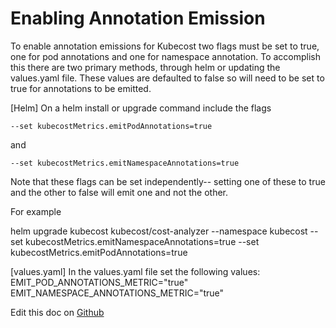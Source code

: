 Enabling Annotation Emission
============================

To enable annotation emissions for Kubecost two flags must be set to true, one for pod annotations and one for namespace annotation. To accomplish this there are two primary methods, through helm or updating the values.yaml file. These values are defaulted to false so will need to be set to true for annotations to be emitted.

[Helm] On a helm install or upgrade command include the flags

```--set kubecostMetrics.emitPodAnnotations=true```

and

```--set kubecostMetrics.emitNamespaceAnnotations=true```

Note that these flags can be set independently-- setting one of these to true and the other to false will emit one and not the other.

For example

helm upgrade kubecost kubecost/cost-analyzer --namespace kubecost --set kubecostMetrics.emitNamespaceAnnotations=true --set kubecostMetrics.emitPodAnnotations=true

[values.yaml] In the values.yaml file set the following values:
EMIT_POD_ANNOTATIONS_METRIC="true"
EMIT_NAMESPACE_ANNOTATIONS_METRIC="true"

Edit this doc on [Github](https://github.com/kubecost/docs/blob/main/annotations.md)

<!--- {"article":"4407595918231","section":"4402815656599","permissiongroup":"1500001277122"} --->